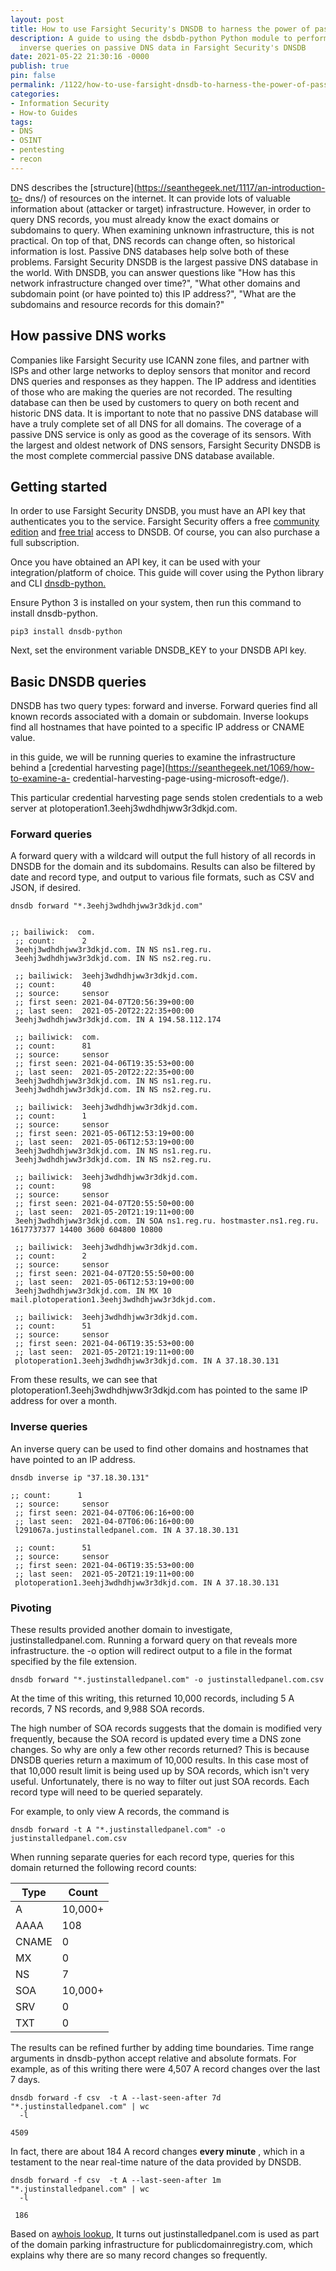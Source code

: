 ```yaml
---
layout: post
title: How to use Farsight Security's DNSDB to harness the power of passive DNS
description: A guide to using the dsbdb-python Python module to perform forward and
  inverse queries on passive DNS data in Farsight Security's DNSDB
date: 2021-05-22 21:30:16 -0000
publish: true
pin: false
permalink: /1122/how-to-use-farsight-dnsdb-to-harness-the-power-of-passive-dns
categories:
- Information Security
- How-to Guides
tags:
- DNS
- OSINT
- pentesting
- recon
---
```

DNS describes the [structure](https://seanthegeek.net/1117/an-introduction-to-
dns/) of resources on the internet. It can provide lots of valuable
information about (attacker or target) infrastructure. However, in order to
query DNS records, you must already know the exact domains or subdomains to
query. When examining unknown infrastructure, this is not practical. On top of
that, DNS records can change often, so historical information is lost. Passive
DNS databases help solve both of these problems. Farsight Security DNSDB is
the largest passive DNS database in the world. With DNSDB, you can answer
questions like "How has this network infrastructure changed over time?", "What
other domains and subdomain point (or have pointed to) this IP address?",
"What are the subdomains and resource records for this domain?"

## How passive DNS works

Companies like Farsight Security use ICANN zone files, and partner with ISPs
and other large networks to deploy sensors that monitor and record DNS queries
and responses as they happen. The IP address and identities of those who are
making the queries are not recorded. The resulting database can then be used
by customers to query on both recent and historic DNS data. It is important to
note that no passive DNS database will have a truly complete set of all DNS
for all domains. The coverage of a passive DNS service is only as good as the
coverage of its sensors. With the largest and oldest network of DNS sensors,
Farsight Security DNSDB is the most complete commercial passive DNS database
available.

## Getting started

In order to use Farsight Security DNSDB, you must have an API key that
authenticates you to the service. Farsight Security offers a free [community
edition](https://www.farsightsecurity.com/dnsdb-community-edition/) and [free
trial](https://www.farsightsecurity.com/trial-api/) access to DNSDB. Of
course, you can also purchase a full subscription.

Once you have obtained an API key, it can be used with your
integration/platform of choice. This guide will cover using the Python library
and CLI [dnsdb-python.](https://pypi.org/project/dnsdb-python/)

Ensure Python 3 is installed on your system, then run this command to install
dnsdb-python.

    pip3 install dnsdb-python

Next, set the environment variable DNSDB_KEY to your DNSDB API key.

## Basic DNSDB queries

DNSDB has two query types: forward and inverse. Forward queries find all known
records associated with a domain or subdomain. Inverse lookups find all
hostnames that have pointed to a specific IP address or CNAME value.

in this guide, we will be running queries to examine the infrastructure behind
a [credential harvesting page](https://seanthegeek.net/1069/how-to-examine-a-
credential-harvesting-page-using-microsoft-edge/).

This particular credential harvesting page sends stolen credentials to a web
server at plotoperation1.3eehj3wdhdhjww3r3dkjd.com.

### Forward queries

A forward query with a wildcard will output the full history of all records in
DNSDB for the domain and its subdomains. Results can also be filtered by date
and record type, and output to various file formats, such as CSV and JSON, if
desired.

    dnsdb forward "*.3eehj3wdhdhjww3r3dkjd.com"
    
    
    ;; bailiwick:  com.
     ;; count:      2
     3eehj3wdhdhjww3r3dkjd.com. IN NS ns1.reg.ru.
     3eehj3wdhdhjww3r3dkjd.com. IN NS ns2.reg.ru.
    
     ;; bailiwick:  3eehj3wdhdhjww3r3dkjd.com.
     ;; count:      40
     ;; source:     sensor
     ;; first seen: 2021-04-07T20:56:39+00:00
     ;; last seen:  2021-05-20T22:22:35+00:00
     3eehj3wdhdhjww3r3dkjd.com. IN A 194.58.112.174
    
     ;; bailiwick:  com.
     ;; count:      81
     ;; source:     sensor
     ;; first seen: 2021-04-06T19:35:53+00:00
     ;; last seen:  2021-05-20T22:22:35+00:00
     3eehj3wdhdhjww3r3dkjd.com. IN NS ns1.reg.ru.
     3eehj3wdhdhjww3r3dkjd.com. IN NS ns2.reg.ru.
    
     ;; bailiwick:  3eehj3wdhdhjww3r3dkjd.com.
     ;; count:      1
     ;; source:     sensor
     ;; first seen: 2021-05-06T12:53:19+00:00
     ;; last seen:  2021-05-06T12:53:19+00:00
     3eehj3wdhdhjww3r3dkjd.com. IN NS ns1.reg.ru.
     3eehj3wdhdhjww3r3dkjd.com. IN NS ns2.reg.ru.
    
     ;; bailiwick:  3eehj3wdhdhjww3r3dkjd.com.
     ;; count:      98
     ;; source:     sensor
     ;; first seen: 2021-04-07T20:55:50+00:00
     ;; last seen:  2021-05-20T21:19:11+00:00
     3eehj3wdhdhjww3r3dkjd.com. IN SOA ns1.reg.ru. hostmaster.ns1.reg.ru. 1617737377 14400 3600 604800 10800
    
     ;; bailiwick:  3eehj3wdhdhjww3r3dkjd.com.
     ;; count:      2
     ;; source:     sensor
     ;; first seen: 2021-04-07T20:55:50+00:00
     ;; last seen:  2021-05-06T12:53:19+00:00
     3eehj3wdhdhjww3r3dkjd.com. IN MX 10 mail.plotoperation1.3eehj3wdhdhjww3r3dkjd.com.
    
     ;; bailiwick:  3eehj3wdhdhjww3r3dkjd.com.
     ;; count:      51
     ;; source:     sensor
     ;; first seen: 2021-04-06T19:35:53+00:00
     ;; last seen:  2021-05-20T21:19:11+00:00
     plotoperation1.3eehj3wdhdhjww3r3dkjd.com. IN A 37.18.30.131

From these results, we can see that plotoperation1.3eehj3wdhdhjww3r3dkjd.com
has pointed to the same IP address for over a month.

### Inverse queries

An inverse query can be used to find other domains and hostnames that have
pointed to an IP address.

    dnsdb inverse ip "37.18.30.131"
    
    ;; count:      1
     ;; source:     sensor
     ;; first seen: 2021-04-07T06:06:16+00:00
     ;; last seen:  2021-04-07T06:06:16+00:00
     l291067a.justinstalledpanel.com. IN A 37.18.30.131
    
     ;; count:      51
     ;; source:     sensor
     ;; first seen: 2021-04-06T19:35:53+00:00
     ;; last seen:  2021-05-20T21:19:11+00:00
     plotoperation1.3eehj3wdhdhjww3r3dkjd.com. IN A 37.18.30.131

### Pivoting

These results provided another domain to investigate, justinstalledpanel.com.
Running a forward query on that reveals more infrastructure. the -o option
will redirect output to a file in the format specified by the file extension.

    dnsdb forward "*.justinstalledpanel.com" -o justinstalledpanel.com.csv

At the time of this writing, this returned 10,000 records, including 5 A
records, 7 NS records, and 9,988 SOA records.

The high number of SOA records suggests that the domain is modified very
frequently, because the SOA record is updated every time a DNS zone changes.
So why are only a few other records returned? This is because DNSDB queries
return a maximum of 10,000 results. In this case most of that 10,000 result
limit is being used up by SOA records, which isn't very useful. Unfortunately,
there is no way to filter out just SOA records. Each record type will need to
be queried separately.

For example, to only view A records, the command is

    dnsdb forward -t A "*.justinstalledpanel.com" -o justinstalledpanel.com.csv

When running separate queries for each record type, queries for this domain
returned the following record counts:

Type | Count  
---|---  
A | 10,000+  
AAAA | 108  
CNAME | 0  
MX | 0  
NS | 7  
SOA | 10,000+  
SRV | 0  
TXT | 0  
  
The results can be refined further by adding time boundaries. Time range
arguments in dnsdb-python accept relative and absolute formats. For example,
as of this writing there were 4,507 A record changes over the last 7 days.

    dnsdb forward -f csv  -t A --last-seen-after 7d "*.justinstalledpanel.com" | wc
      -l
     
    4509

In fact, there are about 184 A record changes **every minute** , which in a
testament to the near real-time nature of the data provided by DNSDB.

    dnsdb forward -f csv  -t A --last-seen-after 1m "*.justinstalledpanel.com" | wc
      -l
    
     186

Based on a[whois lookup](https://www.virustotal.com/gui/domain/justinstalledpanel.com/details),
It turns out justinstalledpanel.com is used as part of the domain parking
infrastructure for publicdomainregistry.com, which explains why there are so
many record changes so frequently.
